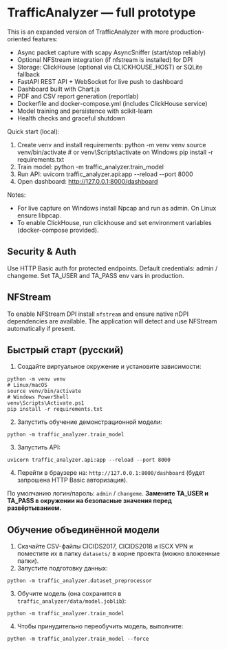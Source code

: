 # TrafficAnalyzer — full prototype

This is an expanded version of TrafficAnalyzer with more production-oriented features:
- Async packet capture with scapy AsyncSniffer (start/stop reliably)
- Optional NFStream integration (if nfstream is installed) for DPI
- Storage: ClickHouse (optional via CLICKHOUSE_HOST) or SQLite fallback
- FastAPI REST API + WebSocket for live push to dashboard
- Dashboard built with Chart.js
- PDF and CSV report generation (reportlab)
- Dockerfile and docker-compose.yml (includes ClickHouse service)
- Model training and persistence with scikit-learn
- Health checks and graceful shutdown

Quick start (local):
1. Create venv and install requirements:
   python -m venv venv
   source venv/bin/activate   # or venv\Scripts\activate on Windows
   pip install -r requirements.txt
2. Train model:
   python -m traffic_analyzer.train_model
3. Run API:
   uvicorn traffic_analyzer.api:app --reload --port 8000
4. Open dashboard: http://127.0.0.1:8000/dashboard

Notes:
- For live capture on Windows install Npcap and run as admin. On Linux ensure libpcap.
- To enable ClickHouse, run clickhouse and set environment variables (docker-compose provided).


## Security & Auth
Use HTTP Basic auth for protected endpoints. Default credentials: admin / changeme. Set TA_USER and TA_PASS env vars in production.

## NFStream
To enable NFStream DPI install `nfstream` and ensure native nDPI dependencies are available. The application will detect and use NFStream automatically if present.



## Быстрый старт (русский)
1. Создайте виртуальное окружение и установите зависимости:
```
python -m venv venv
# Linux/macOS
source venv/bin/activate
# Windows PowerShell
venv\Scripts\Activate.ps1
pip install -r requirements.txt
```
2. Запустить обучение демонстрационной модели:
```
python -m traffic_analyzer.train_model
```
3. Запустить API:
```
uvicorn traffic_analyzer.api:app --reload --port 8000
```
4. Перейти в браузере на: `http://127.0.0.1:8000/dashboard` (будет запрошена HTTP Basic авторизация).

По умолчанию логин/пароль: `admin` / `changeme`. **Замените TA_USER и TA_PASS в окружении на безопасные значения перед развёртыванием.**


## Обучение объединённой модели

1. Скачайте CSV-файлы CICIDS2017, CICIDS2018 и ISCX VPN и поместите их в папку `datasets/` в корне проекта (можно вложенные папки).
2. Запустите подготовку данных:
```
python -m traffic_analyzer.dataset_preprocessor
```
3. Обучите модель (она сохранится в `traffic_analyzer/data/model.joblib`):
```
python -m traffic_analyzer.train_model
```
4. Чтобы принудительно переобучить модель, выполните:
```
python -m traffic_analyzer.train_model --force
```
